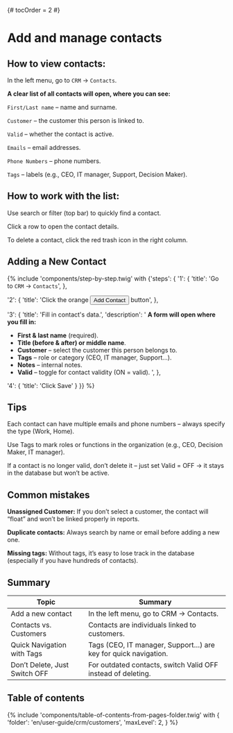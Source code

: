 {# tocOrder = 2 #}

# Add and manage contacts

## How to view contacts:
In the left menu, go to `CRM` → `Contacts`.


**A clear list of all contacts will open, where you can see:**

`First/Last name` – name and surname.

`Customer` – the customer this person is linked to.

`Valid` – whether the contact is active.

`Emails` – email addresses.

`Phone Numbers` – phone numbers.

`Tags` – labels (e.g., CEO, IT manager, Support, Decision Maker).


## How to work with the list:
Use search or filter (top bar) to quickly find a contact.

Click a row to open the contact details.

To delete a contact, click the red trash icon in the right column.


## Adding a New Contact
{% include 'components/step-by-step.twig' with {'steps': {
  '1': {
    'title': 'Go to `CRM` → `Contacts`',
  },

  '2': {
    'title': 'Click the orange <button class="btn btn-add"><span class="icon"><i class="fas fa-plus"></i></span><span class="text">Add Contact</span></button> button',
  },

  '3': {
    'title': 'Fill in contact\'s data.',
    'description': '
**A form will open where you fill in:**
  * **First & last name** (required).
  * **Title (before & after) or middle name**.
  * **Customer** – select the customer this person belongs to.
  * **Tags** – role or category (CEO, IT manager, Support…).
  * **Notes** – internal notes.
  * **Valid** – toggle for contact validity (ON = valid).
    ',
  },

  '4': {
    'title': 'Click Save'
  }
}} %}


## Tips
Each contact can have multiple emails and phone numbers – always specify the type (Work, Home).

Use Tags to mark roles or functions in the organization (e.g., CEO, Decision Maker, IT manager).

If a contact is no longer valid, don’t delete it – just set Valid = OFF → it stays in the database but won’t be active.


## Common mistakes
**Unassigned Customer:** If you don’t select a customer, the contact will “float” and won’t be linked properly in reports.

**Duplicate contacts:** Always search by name or email before adding a new one.

**Missing tags:** Without tags, it’s easy to lose track in the database (especially if you have hundreds of contacts).


## Summary

| Topic                         | Summary                                                        |
|-------------------------------|----------------------------------------------------------------|
| Add a new contact             | In the left menu, go to CRM → Contacts.                        |
| Contacts vs. Customers        | Contacts are individuals linked to customers.                  |
| Quick Navigation with Tags    | Tags (CEO, IT manager, Support…) are key for quick navigation. |
| Don’t Delete, Just Switch OFF | For outdated contacts, switch Valid OFF instead of deleting.   |

## Table of contents

{% include 'components/table-of-contents-from-pages-folder.twig' with {
  'folder': 'en/user-guide/crm/customers',
  'maxLevel': 2,
} %}
